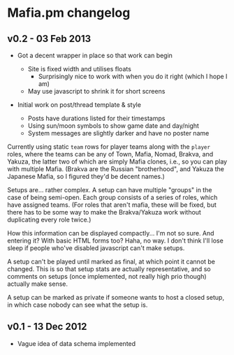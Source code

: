 Mafia.pm changelog
==================

v0.2 - 03 Feb 2013
------------------

- Got a decent wrapper in place so that work can begin
  - Site is fixed width and utilises floats
    - Surprisingly nice to work with when you do it right (which I hope I am)
  - May use javascript to shrink it for short screens

- Initial work on post/thread template & style
  - Posts have durations listed for their timestamps
  - Using sun/moon symbols to show game date and day/night
  - System messages are slightly darker and have no poster name

Currently using static `team` rows for player teams along with the `player` roles,
where the teams can be any of Town, Mafia, Nomad, Brakva, and Yakuza, the latter two
of which are simply Mafia clones, i.e., so you can play with multiple Mafia. (Brakva 
are the Russian "brotherhood", and Yakuza the Japanese Mafia, so I figured they'd be 
decent names.)

Setups are... rather complex. A setup can have multiple "groups" in the case of being
semi-open. Each group consists of a series of roles, which have assigned teams. (For
roles that aren't mafia, these will be fixed, but there has to be some way to make
the Brakva/Yakuza work without duplicating every role twice.)

How this information can be displayed compactly... I'm not so sure. And entering it?
With basic HTML forms too? Haha, no way. I don't think I'll lose sleep if people
who've disabled javascript can't make setups.

A setup can't be played until marked as final, at which point it cannot be changed.
This is so that setup stats are actually representative, and so comments on setups
(once implemented, not really high prio though) actually make sense.

A setup can be marked as private if someone wants to host a closed setup, in which
case nobody can see what the setup is.

v0.1 - 13 Dec 2012
------------------

- Vague idea of data schema implemented
